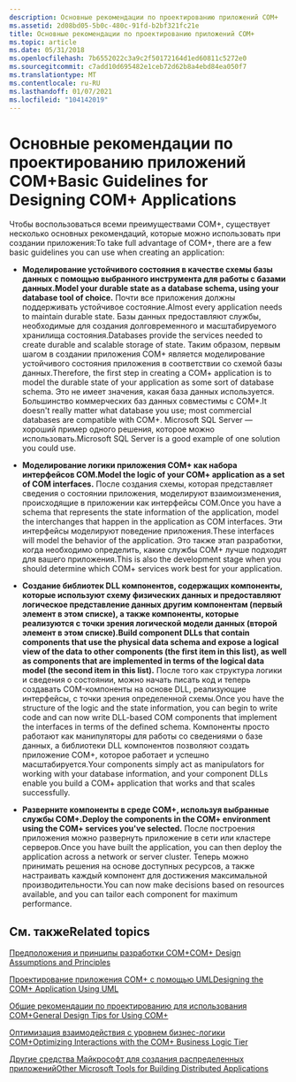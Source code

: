 ```yaml
---
description: Основные рекомендации по проектированию приложений COM+
ms.assetid: 2d08bd05-5b0c-480c-91fd-b2bf321fc21e
title: Основные рекомендации по проектированию приложений COM+
ms.topic: article
ms.date: 05/31/2018
ms.openlocfilehash: 7b6552022c3a9c2f50172164d1ed60811c5272e0
ms.sourcegitcommit: c7add10d695482e1ceb72d62b8a4ebd84ea050f7
ms.translationtype: MT
ms.contentlocale: ru-RU
ms.lasthandoff: 01/07/2021
ms.locfileid: "104142019"
---
```

# <a name="basic-guidelines-for-designing-com-applications"></a><span data-ttu-id="ee405-103">Основные рекомендации по проектированию приложений COM+</span><span class="sxs-lookup"><span data-stu-id="ee405-103">Basic Guidelines for Designing COM+ Applications</span></span>

<span data-ttu-id="ee405-104">Чтобы воспользоваться всеми преимуществами COM+, существует несколько основных рекомендаций, которые можно использовать при создании приложения:</span><span class="sxs-lookup"><span data-stu-id="ee405-104">To take full advantage of COM+, there are a few basic guidelines you can use when creating an application:</span></span>

-   <span data-ttu-id="ee405-105">**Моделирование устойчивого состояния в качестве схемы базы данных с помощью выбранного инструмента для работы с базами данных.**</span><span class="sxs-lookup"><span data-stu-id="ee405-105">**Model your durable state as a database schema, using your database tool of choice.**</span></span> <span data-ttu-id="ee405-106">Почти все приложения должны поддерживать устойчивое состояние.</span><span class="sxs-lookup"><span data-stu-id="ee405-106">Almost every application needs to maintain durable state.</span></span> <span data-ttu-id="ee405-107">Базы данных предоставляют службы, необходимые для создания долговременного и масштабируемого хранилища состояния.</span><span class="sxs-lookup"><span data-stu-id="ee405-107">Databases provide the services needed to create durable and scalable storage of state.</span></span> <span data-ttu-id="ee405-108">Таким образом, первым шагом в создании приложения COM+ является моделирование устойчивого состояния приложения в соответствии со схемой базы данных.</span><span class="sxs-lookup"><span data-stu-id="ee405-108">Therefore, the first step in creating a COM+ application is to model the durable state of your application as some sort of database schema.</span></span> <span data-ttu-id="ee405-109">Это не имеет значения, какая база данных используется. Большинство коммерческих баз данных совместимы с COM+.</span><span class="sxs-lookup"><span data-stu-id="ee405-109">It doesn't really matter what database you use; most commercial databases are compatible with COM+.</span></span> <span data-ttu-id="ee405-110">Microsoft SQL Server — хороший пример одного решения, которое можно использовать.</span><span class="sxs-lookup"><span data-stu-id="ee405-110">Microsoft SQL Server is a good example of one solution you could use.</span></span>

-   <span data-ttu-id="ee405-111">**Моделирование логики приложения COM+ как набора интерфейсов COM.**</span><span class="sxs-lookup"><span data-stu-id="ee405-111">**Model the logic of your COM+ application as a set of COM interfaces.**</span></span> <span data-ttu-id="ee405-112">После создания схемы, которая представляет сведения о состоянии приложения, моделируют взаимоизменения, происходящие в приложении как интерфейсы COM.</span><span class="sxs-lookup"><span data-stu-id="ee405-112">Once you have a schema that represents the state information of the application, model the interchanges that happen in the application as COM interfaces.</span></span> <span data-ttu-id="ee405-113">Эти интерфейсы моделируют поведение приложения.</span><span class="sxs-lookup"><span data-stu-id="ee405-113">These interfaces will model the behavior of the application.</span></span> <span data-ttu-id="ee405-114">Это также этап разработки, когда необходимо определить, какие службы COM+ лучше подходят для вашего приложения.</span><span class="sxs-lookup"><span data-stu-id="ee405-114">This is also the development stage when you should determine which COM+ services work best for your application.</span></span>

-   <span data-ttu-id="ee405-115">**Создание библиотек DLL компонентов, содержащих компоненты, которые используют схему физических данных и предоставляют логическое представление данных другим компонентам (первый элемент в этом списке), а также компоненты, которые реализуются с точки зрения логической модели данных (второй элемент в этом списке).**</span><span class="sxs-lookup"><span data-stu-id="ee405-115">**Build component DLLs that contain components that use the physical data schema and expose a logical view of the data to other components (the first item in this list), as well as components that are implemented in terms of the logical data model (the second item in this list).**</span></span> <span data-ttu-id="ee405-116">После того как структура логики и сведения о состоянии, можно начать писать код и теперь создавать COM-компоненты на основе DLL, реализующие интерфейсы, с точки зрения определенной схемы.</span><span class="sxs-lookup"><span data-stu-id="ee405-116">Once you have the structure of the logic and the state information, you can begin to write code and can now write DLL-based COM components that implement the interfaces in terms of the defined schema.</span></span> <span data-ttu-id="ee405-117">Компоненты просто работают как манипуляторы для работы со сведениями о базе данных, а библиотеки DLL компонентов позволяют создать приложение COM+, которое работает и успешно масштабируется.</span><span class="sxs-lookup"><span data-stu-id="ee405-117">Your components simply act as manipulators for working with your database information, and your component DLLs enable you build a COM+ application that works and that scales successfully.</span></span>

-   <span data-ttu-id="ee405-118">**Разверните компоненты в среде COM+, используя выбранные службы COM+.**</span><span class="sxs-lookup"><span data-stu-id="ee405-118">**Deploy the components in the COM+ environment using the COM+ services you've selected.**</span></span> <span data-ttu-id="ee405-119">После построения приложения можно развернуть приложение в сети или кластере серверов.</span><span class="sxs-lookup"><span data-stu-id="ee405-119">Once you have built the application, you can then deploy the application across a network or server cluster.</span></span> <span data-ttu-id="ee405-120">Теперь можно принимать решения на основе доступных ресурсов, а также настраивать каждый компонент для достижения максимальной производительности.</span><span class="sxs-lookup"><span data-stu-id="ee405-120">You can now make decisions based on resources available, and you can tailor each component for maximum performance.</span></span>

## <a name="related-topics"></a><span data-ttu-id="ee405-121">См. также</span><span class="sxs-lookup"><span data-stu-id="ee405-121">Related topics</span></span>

<dl> <dt>

[<span data-ttu-id="ee405-122">Предположения и принципы разработки COM+</span><span class="sxs-lookup"><span data-stu-id="ee405-122">COM+ Design Assumptions and Principles</span></span>](com--design-assumptions-and-principles.md)
</dt> <dt>

[<span data-ttu-id="ee405-123">Проектирование приложения COM+ с помощью UML</span><span class="sxs-lookup"><span data-stu-id="ee405-123">Designing the COM+ Application Using UML</span></span>](designing-the-com--application-using-uml.md)
</dt> <dt>

[<span data-ttu-id="ee405-124">Общие рекомендации по проектированию для использования COM+</span><span class="sxs-lookup"><span data-stu-id="ee405-124">General Design Tips for Using COM+</span></span>](general-design-tips-for-using-com-.md)
</dt> <dt>

[<span data-ttu-id="ee405-125">Оптимизация взаимодействия с уровнем бизнес-логики COM+</span><span class="sxs-lookup"><span data-stu-id="ee405-125">Optimizing Interactions with the COM+ Business Logic Tier</span></span>](optimizing-interactions-with-the-com--business-logic-tier.md)
</dt> <dt>

[<span data-ttu-id="ee405-126">Другие средства Майкрософт для создания распределенных приложений</span><span class="sxs-lookup"><span data-stu-id="ee405-126">Other Microsoft Tools for Building Distributed Applications</span></span>](other-microsoft-tools-for-building-distributed-applications.md)
</dt> </dl>

 

 



